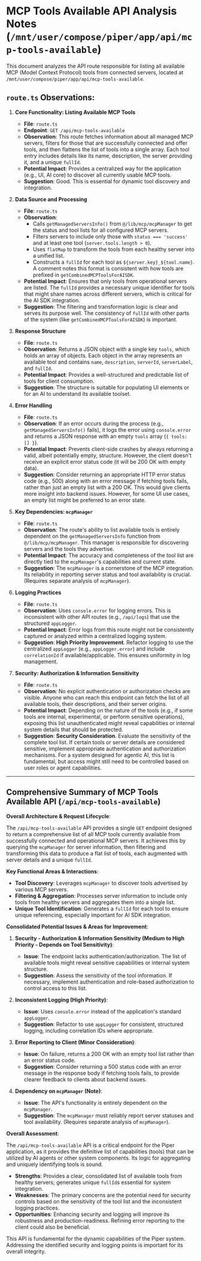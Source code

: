 # MCP Tools Available API Analysis Notes (`/mnt/user/compose/piper/app/api/mcp-tools-available`)

This document analyzes the API route responsible for listing all available MCP (Model Context Protocol) tools from connected servers, located at `/mnt/user/compose/piper/app/api/mcp-tools-available`.

## `route.ts` Observations:

1.  **Core Functionality: Listing Available MCP Tools**
    *   **File**: `route.ts`
    *   **Endpoint**: `GET /api/mcp-tools-available`
    *   **Observation**: This route fetches information about all managed MCP servers, filters for those that are successfully connected and offer tools, and then flattens the list of tools into a single array. Each tool entry includes details like its name, description, the server providing it, and a unique `fullId`.
    *   **Potential Impact**: Provides a centralized way for the application (e.g., UI, AI core) to discover all currently usable MCP tools.
    *   **Suggestion**: Good. This is essential for dynamic tool discovery and integration.

2.  **Data Source and Processing**
    *   **File**: `route.ts`
    *   **Observation**:
        *   Calls `getManagedServersInfo()` from `@/lib/mcp/mcpManager` to get the status and tool lists for all configured MCP servers.
        *   Filters servers to include only those with `status === 'success'` and at least one tool (`server.tools.length > 0`).
        *   Uses `flatMap` to transform the tools from each healthy server into a unified list.
        *   Constructs a `fullId` for each tool as `${server.key}_${tool.name}`. A comment notes this format is consistent with how tools are prefixed in `getCombinedMCPToolsForAISDK`.
    *   **Potential Impact**: Ensures that only tools from operational servers are listed. The `fullId` provides a necessary unique identifier for tools that might share names across different servers, which is critical for the AI SDK integration.
    *   **Suggestion**: The filtering and transformation logic is clear and serves its purpose well. The consistency of `fullId` with other parts of the system (like `getCombinedMCPToolsForAISDK`) is important.

3.  **Response Structure**
    *   **File**: `route.ts`
    *   **Observation**: Returns a JSON object with a single key `tools`, which holds an array of objects. Each object in the array represents an available tool and contains `name`, `description`, `serverId`, `serverLabel`, and `fullId`.
    *   **Potential Impact**: Provides a well-structured and predictable list of tools for client consumption.
    *   **Suggestion**: The structure is suitable for populating UI elements or for an AI to understand its available toolset.

4.  **Error Handling**
    *   **File**: `route.ts`
    *   **Observation**: If an error occurs during the process (e.g., `getManagedServersInfo()` fails), it logs the error using `console.error` and returns a JSON response with an empty `tools` array (`{ tools: [] }`).
    *   **Potential Impact**: Prevents client-side crashes by always returning a valid, albeit potentially empty, structure. However, the client doesn't receive an explicit error status code (it will be 200 OK with empty data).
    *   **Suggestion**: Consider returning an appropriate HTTP error status code (e.g., 500) along with an error message if fetching tools fails, rather than just an empty list with a 200 OK. This would give clients more insight into backend issues. However, for some UI use cases, an empty list might be preferred to an error state.

5.  **Key Dependencies: `mcpManager`**
    *   **File**: `route.ts`
    *   **Observation**: The route's ability to list available tools is entirely dependent on the `getManagedServersInfo` function from `@/lib/mcp/mcpManager`. This manager is responsible for discovering servers and the tools they advertise.
    *   **Potential Impact**: The accuracy and completeness of the tool list are directly tied to the `mcpManager`'s capabilities and current state.
    *   **Suggestion**: The `mcpManager` is a cornerstone of the MCP integration. Its reliability in reporting server status and tool availability is crucial. (Requires separate analysis of `mcpManager`).

6.  **Logging Practices**
    *   **File**: `route.ts`
    *   **Observation**: Uses `console.error` for logging errors. This is inconsistent with other API routes (e.g., `/api/logs`) that use the structured `appLogger`.
    *   **Potential Impact**: Error logs from this route might not be consistently captured or analyzed within a centralized logging system.
    *   **Suggestion**: **High Priority Improvement**. Refactor logging to use the centralized `appLogger` (e.g., `appLogger.error`) and include `correlationId` if available/applicable. This ensures uniformity in log management.

7.  **Security: Authorization & Information Sensitivity**
    *   **File**: `route.ts`
    *   **Observation**: No explicit authentication or authorization checks are visible. Anyone who can reach this endpoint can fetch the list of all available tools, their descriptions, and their server origins.
    *   **Potential Impact**: Depending on the nature of the tools (e.g., if some tools are internal, experimental, or perform sensitive operations), exposing this list unauthenticated might reveal capabilities or internal system details that should be protected.
    *   **Suggestion**: **Security Consideration**. Evaluate the sensitivity of the complete tool list. If certain tools or server details are considered sensitive, implement appropriate authentication and authorization mechanisms. For a system designed for agentic AI, this list is fundamental, but access might still need to be controlled based on user roles or agent capabilities.

--- 

## Comprehensive Summary of MCP Tools Available API (`/api/mcp-tools-available`)

**Overall Architecture & Request Lifecycle**:

The `/api/mcp-tools-available` API provides a single `GET` endpoint designed to return a comprehensive list of all MCP tools currently available from successfully connected and operational MCP servers. It achieves this by querying the `mcpManager` for server information, then filtering and transforming this data to produce a flat list of tools, each augmented with server details and a unique `fullId`.

**Key Functional Areas & Interactions**:
*   **Tool Discovery**: Leverages `mcpManager` to discover tools advertised by various MCP servers.
*   **Filtering & Aggregation**: Processes server information to include only tools from healthy servers and aggregates them into a single list.
*   **Unique Tool Identification**: Generates a `fullId` for each tool to ensure unique referencing, especially important for AI SDK integration.

**Consolidated Potential Issues & Areas for Improvement**:

1.  **Security - Authorization & Information Sensitivity (Medium to High Priority - Depends on Tool Sensitivity)**:
    *   **Issue**: The endpoint lacks authentication/authorization. The list of available tools might reveal sensitive capabilities or internal system structure.
    *   **Suggestion**: Assess the sensitivity of the tool information. If necessary, implement authentication and role-based authorization to control access to this list.

2.  **Inconsistent Logging (High Priority)**:
    *   **Issue**: Uses `console.error` instead of the application's standard `appLogger`.
    *   **Suggestion**: Refactor to use `appLogger` for consistent, structured logging, including correlation IDs where appropriate.

3.  **Error Reporting to Client (Minor Consideration)**:
    *   **Issue**: On failure, returns a 200 OK with an empty tool list rather than an error status code.
    *   **Suggestion**: Consider returning a 500 status code with an error message in the response body if fetching tools fails, to provide clearer feedback to clients about backend issues.

4.  **Dependency on `mcpManager` (Note)**:
    *   **Issue**: The API's functionality is entirely dependent on the `mcpManager`.
    *   **Suggestion**: The `mcpManager` must reliably report server statuses and tool availability. (Requires separate analysis of `mcpManager`).

**Overall Assessment**:

The `/api/mcp-tools-available` API is a critical endpoint for the Piper application, as it provides the definitive list of capabilities (tools) that can be utilized by AI agents or other system components. Its logic for aggregating and uniquely identifying tools is sound.

*   **Strengths**: Provides a clear, consolidated list of available tools from healthy servers; generates unique `fullId`s essential for system integration.
*   **Weaknesses**: The primary concerns are the potential need for security controls based on the sensitivity of the tool list and the inconsistent logging practices.
*   **Opportunities**: Enhancing security and logging will improve its robustness and production-readiness. Refining error reporting to the client could also be beneficial.

This API is fundamental for the dynamic capabilities of the Piper system. Addressing the identified security and logging points is important for its overall integrity.

